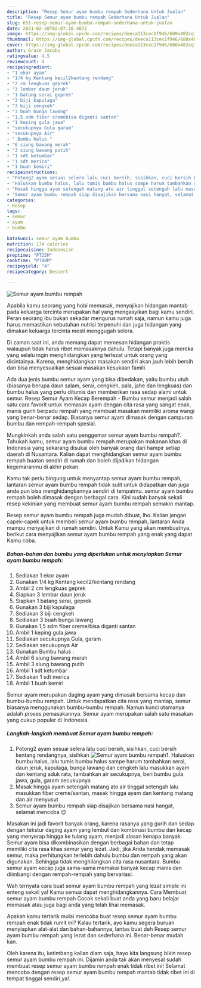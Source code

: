 ```yaml
---
description: "Resep Semur ayam bumbu rempah Sederhana Untuk Jualan"
title: "Resep Semur ayam bumbu rempah Sederhana Untuk Jualan"
slug: 651-resep-semur-ayam-bumbu-rempah-sederhana-untuk-jualan
date: 2021-02-20T02:07:10.487Z
image: https://img-global.cpcdn.com/recipes/deeca113cec1f946/680x482cq70/semur-ayam-bumbu-rempah-foto-resep-utama.jpg
thumbnail: https://img-global.cpcdn.com/recipes/deeca113cec1f946/680x482cq70/semur-ayam-bumbu-rempah-foto-resep-utama.jpg
cover: https://img-global.cpcdn.com/recipes/deeca113cec1f946/680x482cq70/semur-ayam-bumbu-rempah-foto-resep-utama.jpg
author: Grace Jacobs
ratingvalue: 4.5
reviewcount: 4
recipeingredient:
- "1 ekor ayam"
- "1/4 kg Kentang kecil2kentang rendang"
- "2 cm lengkuas geprek"
- "3 lembar daun jeruk"
- "1 batang serai geprek"
- "3 biji kapulaga"
- "3 biji cengkeh"
- "3 buah bunga lawang"
- "1,5 sdm fiber cremebisa diganti santan"
- "1 keping gula jawa"
- "secukupnya Gula garam"
- "secukupnya Air"
- " Bumbu halus "
- "6 siung bawang merah"
- "3 siung bawang putih"
- "1 sdt ketumbar"
- "1 sdt merica"
- "1 buah kemiri"
recipeinstructions:
- "Potong2 ayam sesuai selera lalu cuci bersih, sisihkan, cuci bersih kentang rendangnya, sisihkan"
- "Haluskan bumbu halus, lalu tumis bumbu halus sampe harum tambahkan serai, daun jeruk, kapulaga, bunga lawang dan cengkeh lalu masukkan ayam dan kentang aduk rata, tambahkan air secukupnya, beri bumbu gula jawa, gula, garam secukupnya"
- "Masak hingga ayam setengah matang ato air tinggal setengah lalu masukkan fiber creme/santan, masak hingga ayam dan kentang matang dan air menyusut"
- "Semur ayam bumbu rempah siap disajikan bersama nasi hangat, selamat mencoba 😊"
categories:
- Resep
tags:
- semur
- ayam
- bumbu

katakunci: semur ayam bumbu 
nutrition: 174 calories
recipecuisine: Indonesian
preptime: "PT25M"
cooktime: "PT48M"
recipeyield: "4"
recipecategory: Dessert

---
```



![Semur ayam bumbu rempah](https://img-global.cpcdn.com/recipes/deeca113cec1f946/680x482cq70/semur-ayam-bumbu-rempah-foto-resep-utama.jpg)

Apabila kamu seorang yang hobi memasak, menyajikan hidangan mantab pada keluarga tercinta merupakan hal yang mengasyikan bagi kamu sendiri. Peran seorang ibu bukan sekadar mengurus rumah saja, namun kamu juga harus memastikan kebutuhan nutrisi terpenuhi dan juga hidangan yang dimakan keluarga tercinta mesti menggugah selera.

Di zaman  saat ini, anda memang dapat memesan hidangan praktis walaupun tidak harus ribet memasaknya dahulu. Tetapi banyak juga mereka yang selalu ingin menghidangkan yang terlezat untuk orang yang dicintainya. Karena, menghidangkan masakan sendiri akan jauh lebih bersih dan bisa menyesuaikan sesuai masakan kesukaan famili. 

Ada dua jenis bumbu semur ayam yang bisa dibedakan, yaitu bumbu utuh (biasanya berupa daun salam, serai, cengkeh, pala, jahe dan lengkuas) dan bumbu halus yang perlu ditumis dan memberikan rasa sedap alami untuk semur. Resep Semur Ayam Kecap Berempah - Bumbu semur menjadi salah satu cara favorit untuk memasak ayam dengan cita rasa yang sangat enak, manis gurih berpadu rempah yang membuat masakan memiliki aroma wangi yang benar-benar sedap. Biasanya semur ayam dimasak dengan campuran bumbu dan rempah-rempah spesial.

Mungkinkah anda salah satu penggemar semur ayam bumbu rempah?. Tahukah kamu, semur ayam bumbu rempah merupakan makanan khas di Indonesia yang sekarang disukai oleh banyak orang dari hampir setiap daerah di Nusantara. Kalian dapat menghidangkan semur ayam bumbu rempah buatan sendiri di rumah dan boleh dijadikan hidangan kegemaranmu di akhir pekan.

Kamu tak perlu bingung untuk menyantap semur ayam bumbu rempah, lantaran semur ayam bumbu rempah tidak sulit untuk didapatkan dan juga anda pun bisa menghidangkannya sendiri di tempatmu. semur ayam bumbu rempah boleh dimasak dengan berbagai cara. Kini sudah banyak sekali resep kekinian yang membuat semur ayam bumbu rempah semakin mantap.

Resep semur ayam bumbu rempah juga mudah dibuat, lho. Kalian jangan capek-capek untuk membeli semur ayam bumbu rempah, lantaran Anda mampu menyajikan di rumah sendiri. Untuk Kamu yang akan membuatnya, berikut cara menyajikan semur ayam bumbu rempah yang enak yang dapat Kamu coba.

<!--inarticleads1-->

##### Bahan-bahan dan bumbu yang diperlukan untuk menyiapkan Semur ayam bumbu rempah:

1. Sediakan 1 ekor ayam
1. Gunakan 1/4 kg Kentang kecil2/kentang rendang
1. Ambil 2 cm lengkuas geprek
1. Siapkan 3 lembar daun jeruk
1. Siapkan 1 batang serai, geprek
1. Gunakan 3 biji kapulaga
1. Sediakan 3 biji cengkeh
1. Sediakan 3 buah bunga lawang
1. Gunakan 1,5 sdm fiber creme/bisa diganti santan
1. Ambil 1 keping gula jawa
1. Sediakan secukupnya Gula, garam
1. Sediakan secukupnya Air
1. Gunakan  Bumbu halus :
1. Ambil 6 siung bawang merah
1. Ambil 3 siung bawang putih
1. Ambil 1 sdt ketumbar
1. Sediakan 1 sdt merica
1. Ambil 1 buah kemiri


Semur ayam merupakan daging ayam yang dimasak bersama kecap dan bumbu-bumbu rempah. Untuk mendapatkan cita rasa yang mantap, semur biasanya menggunakan bumbu-bumbu rempah. Namun kunci utamanya adalah proses pemasakannya. Semur ayam merupakan salah satu masakan yang cukup populer di Indonesia. 

<!--inarticleads2-->

##### Langkah-langkah membuat Semur ayam bumbu rempah:

1. Potong2 ayam sesuai selera lalu cuci bersih, sisihkan, cuci bersih kentang rendangnya, sisihkan
<img src="https://img-global.cpcdn.com/steps/5e4c2fd56297e37b/160x128cq70/semur-ayam-bumbu-rempah-langkah-memasak-1-foto.jpg" alt="Semur ayam bumbu rempah">1. Haluskan bumbu halus, lalu tumis bumbu halus sampe harum tambahkan serai, daun jeruk, kapulaga, bunga lawang dan cengkeh lalu masukkan ayam dan kentang aduk rata, tambahkan air secukupnya, beri bumbu gula jawa, gula, garam secukupnya
1. Masak hingga ayam setengah matang ato air tinggal setengah lalu masukkan fiber creme/santan, masak hingga ayam dan kentang matang dan air menyusut
1. Semur ayam bumbu rempah siap disajikan bersama nasi hangat, selamat mencoba 😊


Masakan ini jadi favorit banyak orang, karena rasanya yang gurih dan sedap dengan tekstur daging ayam yang lembut dan kombinasi bumbu dan kecap yang menyerap hingga ke tulang ayam, menjadi alasan kenapa banyak. Semur ayam bisa dikombinasikan dengan berbagai bahan dan tetap memiliki cita rasa khas semur yang lezat. Jadi, jika Anda hendak memasak semur, maka perhitungkan terlebih dahulu bumbu dan rempah yang akan digunakan. Sehingga tidak menghilangkan cita rasa nusantara. Bumbu semur ayam kecap juga sama-sama memakai banyak kecap manis dan diimbangi dengan rempah-rempah yang bervariasi. 

Wah ternyata cara buat semur ayam bumbu rempah yang lezat simple ini enteng sekali ya! Kamu semua dapat menghidangkannya. Cara Membuat semur ayam bumbu rempah Cocok sekali buat anda yang baru belajar memasak atau juga bagi anda yang telah lihai memasak.

Apakah kamu tertarik mulai mencoba buat resep semur ayam bumbu rempah enak tidak rumit ini? Kalau tertarik, ayo kamu segera buruan menyiapkan alat-alat dan bahan-bahannya, lantas buat deh Resep semur ayam bumbu rempah yang lezat dan sederhana ini. Benar-benar mudah kan. 

Oleh karena itu, ketimbang kalian diam saja, hayo kita langsung bikin resep semur ayam bumbu rempah ini. Dijamin anda tak akan menyesal sudah membuat resep semur ayam bumbu rempah enak tidak ribet ini! Selamat mencoba dengan resep semur ayam bumbu rempah mantab tidak ribet ini di tempat tinggal sendiri,ya!.

